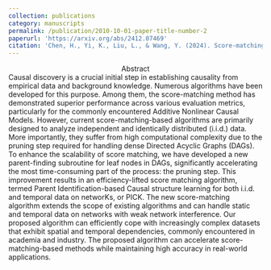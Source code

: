 ```yaml
---
collection: publications
category: manuscripts
permalink: /publication/2010-10-01-paper-title-number-2
paperurl: 'https://arxiv.org/abs/2412.07469'
citation: 'Chen, H., Yi, K., Liu, L., & Wang, Y. (2024). Score-matching-based Structure Learning for Temporal Data on Networks. *ArXiv*, abs/2412.07469.'
---
```


<center>Abstract</center>
Causal discovery is a crucial initial step in establishing causality from empirical data and background knowledge. Numerous algorithms have been developed for this purpose. Among them, the score-matching method has demonstrated superior performance across various evaluation metrics, particularly for the commonly encountered Additive Nonlinear Causal Models. However, current score-matching-based algorithms are primarily designed to analyze independent and identically distributed (i.i.d.) data. More importantly, they suffer from high computational complexity due to the pruning step required for handling dense Directed Acyclic Graphs (DAGs). To enhance the scalability of score matching, we have developed a new parent-finding subroutine for leaf nodes in DAGs, significantly accelerating the most time-consuming part of the process: the pruning step. This improvement results in an efficiency-lifted score matching algorithm, termed Parent Identification-based Causal structure learning for both i.i.d. and temporal data on networKs, or PICK. The new score-matching algorithm extends the scope of existing algorithms and can handle static and temporal data on networks with weak network interference. Our proposed algorithm can efficiently cope with increasingly complex datasets that exhibit spatial and temporal dependencies, commonly encountered in academia and industry. The proposed algorithm can accelerate score-matching-based methods while maintaining high accuracy in real-world applications.
